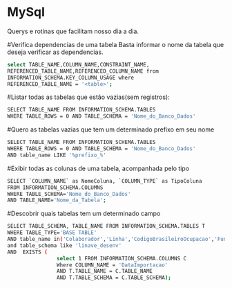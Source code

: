 # MySql
Querys e rotinas que facilitam nosso dia a dia.


#Verifica dependencias de uma tabela
Basta informar o nome da tabela que deseja verificar as dependencias.
```sh
select TABLE_NAME,COLUMN_NAME,CONSTRAINT_NAME, 
REFERENCED_TABLE_NAME,REFERENCED_COLUMN_NAME from 
INFORMATION_SCHEMA.KEY_COLUMN_USAGE where 
REFERENCED_TABLE_NAME = '<table>'; 

```

#Listar todas as tabelas que estão vazias(sem registros):
```sh
SELECT TABLE_NAME FROM INFORMATION_SCHEMA.TABLES
WHERE TABLE_ROWS = 0 AND TABLE_SCHEMA = 'Nome_do_Banco_Dados'

```

#Quero as tabelas vazias que tem um determinado prefixo em seu nome
```sh
SELECT TABLE_NAME FROM INFORMATION_SCHEMA.TABLES
WHERE TABLE_ROWS = 0 AND TABLE_SCHEMA = 'Nome_do_Banco_Dados'
AND table_name LIKE '%prefixo_%'

```

#Exibir todas as colunas de uma tabela, acompanhada pelo tipo
```sh
SELECT `COLUMN_NAME` as NomeColuna, `COLUMN_TYPE` as TipoColuna
FROM INFORMATION_SCHEMA.COLUMNS
WHERE TABLE_SCHEMA='Nome_do_Banco_Dados'
AND TABLE_NAME='Nome_da_Tabela';

```
#Descobrir quais tabelas tem um determinado campo
```sh
SELECT TABLE_SCHEMA, TABLE_NAME FROM INFORMATION_SCHEMA.TABLES T
WHERE TABLE_TYPE='BASE TABLE'
AND table_name in('Colaborador','Linha','CodigoBrasileiroOcupacao','FuncaoColaborador','UnidadeOperacional','TipoVeiculo','Veiculo','PessoaFisica')
and table_schema like 'linave_desenv'
AND  EXISTS (
				select 1 FROM INFORMATION_SCHEMA.COLUMNS C 
				Where COLUMN_NAME = 'DataImportacao'
				AND T.TABLE_NAME = C.TABLE_NAME 
                AND T.TABLE_SCHEMA = C.TABLE_SCHEMA);
    
```
